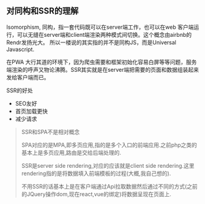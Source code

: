 ## 对同构和SSR的理解

Isomorphism, 同构，指一套代码既可以在server端工作，也可以在web 客户端运行，可以无缝在server端和client端渲染两种模式间切换。这个概念由airbnb的Rendr发扬光大。
所以一楼说的其实指的并不是同构JS，而是Universal Javascript.

在PWA 大行其道的环境下，因为爬虫需要和框架初始化容易白屏等等问题，服务端渲染的呼声又物论沸腾。SSR其实就是在server端把需要的页面和数据组装起来发给客户端而已。

SSR的好处

* SEO友好
* 首页加载更快
* 减少请求

> SSR和SPA不是相对概念
> 
> SPA对应的是MPA,即多页应用,指的是多个入口的前端应用.之前php之类的基本上是多页应用,路由是交给后端处理的.
> 
> SSR是server side rendering,对应的应该就是client side rendering.这里rendering指的是将数据填入前端模板的过程(大概,我自己想的).
> 
>不用SSR的话基本上是在客户端通过Api拉取数据然后通过不同的方式(之前的JQuery操作dom,现在react,vue的绑定)将数据呈现在页面上.